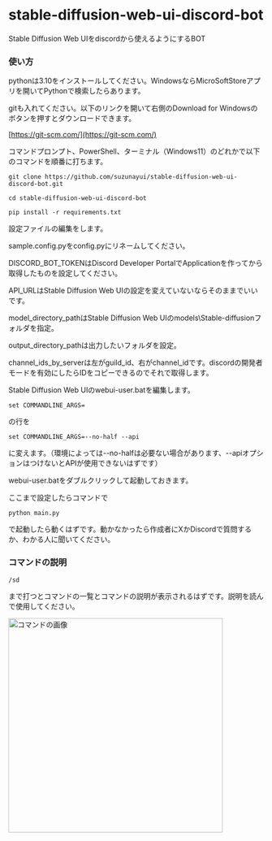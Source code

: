 # stable-diffusion-web-ui-discord-bot
Stable Diffusion Web UIをdiscordから使えるようにするBOT

### 使い方

pythonは3.10をインストールしてください。WindowsならMicroSoftStoreアプリを開いてPythonで検索したらあります。

gitも入れてください。以下のリンクを開いて右側のDownload for Windowsのボタンを押すとダウンロードできます。

[https://git-scm.com/](https://git-scm.com/)

コマンドプロンプト、PowerShell、ターミナル（Windows11）のどれかで以下のコマンドを順番に打ちます。

```
git clone https://github.com/suzunayui/stable-diffusion-web-ui-discord-bot.git
```

```
cd stable-diffusion-web-ui-discord-bot
```

```
pip install -r requirements.txt
```

設定ファイルの編集をします。

sample.config.pyをconfig.pyにリネームしてください。

DISCORD_BOT_TOKENはDiscord Developer PortalでApplicationを作ってから取得したものを設定してください。

API_URLはStable Diffusion Web UIの設定を変えていないならそのままでいいです。

model_directory_pathはStable Diffusion Web UIのmodels\Stable-diffusionフォルダを指定。

output_directory_pathは出力したいフォルダを設定。

channel_ids_by_serverは左がguild_id、右がchannel_idです。discordの開発者モードを有効にしたらIDをコピーできるのでそれで取得します。

Stable Diffusion Web UIのwebui-user.batを編集します。

```
set COMMANDLINE_ARGS=
```

の行を

```
set COMMANDLINE_ARGS=--no-half --api
```

に変えます。（環境によっては--no-halfは必要ない場合があります、--apiオプションはつけないとAPIが使用できないはずです）

webui-user.batをダブルクリックして起動しておきます。

ここまで設定したらコマンドで

```
python main.py
```

で起動したら動くはずです。動かなかったら作成者にXかDiscordで質問するか、わかる人に聞いてください。

### コマンドの説明

```
/sd
```

まで打つとコマンドの一覧とコマンドの説明が表示されるはずです。説明を読んで使用してください。

<img width="422" alt="コマンドの画像" src="https://github.com/suzunayui/stable-diffusion-web-ui-discord-bot/assets/148876956/b1b4e6ed-fc3a-4b76-805a-73f58fe28c65">